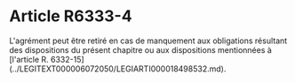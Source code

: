 # Article R6333-4

<p align="left">
  L'agrément peut être retiré en cas de manquement aux obligations résultant des dispositions du présent chapitre ou aux dispositions mentionnées à [l'article R. 6332-15](../LEGITEXT000006072050/LEGIARTI000018498532.md).<br />
</p>